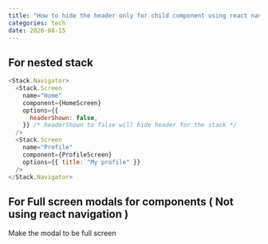 ```yaml
---
title: "How to hide the header only for child component using react navigation v5?"
categories: tech
date: 2020-08-15
---
```


## For nested stack

```js
<Stack.Navigator>
  <Stack.Screen
    name="Home"
    component={HomeScreen}
    options={{
      headerShown: false,
    }} /* headerShown to false will hide header for the stack */
  />
  <Stack.Screen
    name="Profile"
    component={ProfileScreen}
    options={{ title: "My profile" }}
  />
</Stack.Navigator>
```

## For Full screen modals for components ( Not using react navigation )

Make the modal to be full screen
